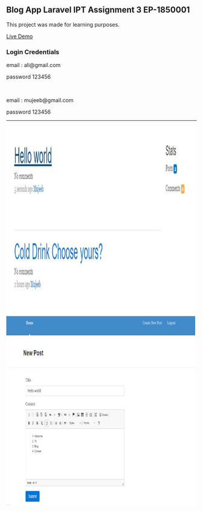 
## Blog App Laravel IPT Assignment 3 EP-1850001

This project was made for learning purposes.

<a href="http://appflexion.com/ipt_blog/login">Live Demo</a>
<h3>Login Credentials</h3>
<p> email : ali@gmail.com </p>
<p> password 123456 </p>
<br>
<p> email : mujeeb@gmail.com </p>
<p> password 123456 </p>
<hr>

<img src="https://raw.githubusercontent.com/appflexion/blog_app_ipt_assn_3/master/public/SS2.JPG" width="500px" height="500px"> 

<img src="https://raw.githubusercontent.com/appflexion/blog_app_ipt_assn_3/master/public/SS1.JPG" width="500px" height="500px"> 
